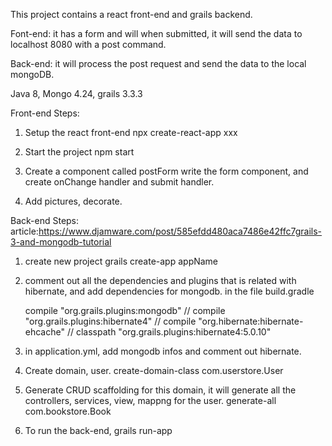 This project contains a react front-end and grails backend.

Font-end: it has a form and will when submitted, it will send the data to localhost 8080 with a post command.

Back-end: it will process the post request and send the data to the local mongoDB.

Java 8, Mongo 4.24, grails 3.3.3



Front-end Steps:
1. Setup the react front-end
   npx create-react-app xxx

2. Start the project 
   npm start

3. Create a component called postForm
	write the form component, and create onChange handler and submit handler.

4. Add pictures, decorate.

Back-end Steps:
article:https://www.djamware.com/post/585efdd480aca7486e42ffc7grails-3-and-mongodb-tutorial
1. create new project
	grails create-app appName

2. comment out all the dependencies and plugins that is related with hibernate, and add dependencies for mongodb. in the file build.gradle

	compile "org.grails.plugins:mongodb"
    // compile "org.grails.plugins:hibernate4"
    // compile "org.hibernate:hibernate-ehcache"
    // classpath "org.grails.plugins:hibernate4:5.0.10"

3. in application.yml, add mongodb infos and comment out hibernate.

4. Create domain, user.
	create-domain-class com.userstore.User

5. Generate CRUD scaffolding for this domain, it will generate all the controllers, services, view, mappng for the user.
	generate-all com.bookstore.Book

6. To run the back-end, grails run-app